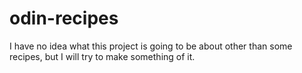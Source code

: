 # odin-recipes

I have no idea what this project is going to be about other than some recipes, but I will try to make something of it.